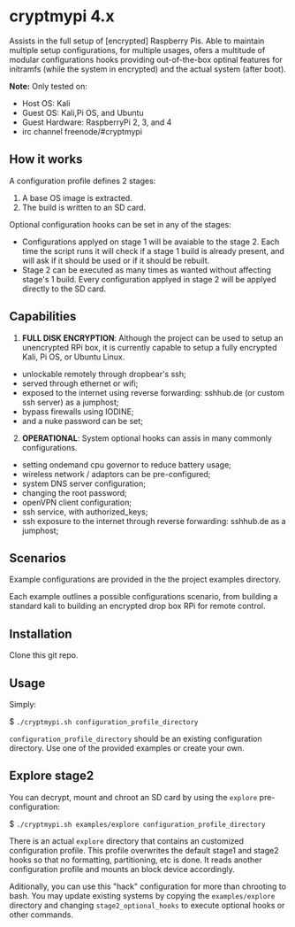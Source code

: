 # cryptmypi 4.x

Assists in the full setup of [encrypted] Raspberry Pis. Able to maintain multiple setup configurations, for multiple usages, ofers a multitude of modular configurations hooks providing out-of-the-box optinal features for initramfs (while the system in encrypted) and the actual system (after boot).

**Note:** Only tested on:
- Host OS: Kali
- Guest OS: Kali,Pi OS, and Ubuntu
- Guest Hardware: RaspberryPi 2, 3, and 4
- irc channel freenode/#cryptmypi

## How it works

A configuration profile defines 2 stages:

1. A base OS image is extracted.
2. The build is written to an SD card.

Optional configuration hooks can be set in any of the stages:
- Configurations applyed on stage 1 will be avaiable to the stage 2. Each time the script runs it will check if a stage 1 build is already present, and will ask if it should be used or if it should be rebuilt.
- Stage 2 can be executed as many times as wanted without affecting stage's 1 build. Every configuration applyed in stage 2 will be applyed directly to the SD card.

## Capabilities

1. **FULL DISK ENCRYPTION**: Although the project can be used to setup an unencrypted RPi box, it is currently capable to setup a fully encrypted Kali, Pi OS, or Ubuntu Linux.

- unlockable remotely through dropbear's ssh;
- served through ethernet or wifi;
- exposed to the internet using reverse forwarding: sshhub.de (or custom ssh server) as a jumphost;
- bypass firewalls using IODINE;
- and a nuke password can be set;

2. **OPERATIONAL**: System optional hooks can assis in many commonly configurations.

- setting ondemand cpu governor to reduce battery usage;
- wireless network / adaptors can be pre-configured;
- system DNS server configuration;
- changing the root password;
- openVPN client configuration;
- ssh service, with authorized_keys;
- ssh exposure to the internet through reverse forwarding: sshhub.de as a jumphost;

## Scenarios

Example configurations are provided in the the project examples directory.

Each example outlines a possible configurations scenario, from building a standard kali to building an encrypted drop box RPi for remote control.

## Installation

Clone this git repo.

## Usage

Simply:

$ `./cryptmypi.sh configuration_profile_directory`

`configuration_profile_directory` should be an existing configuration directory. Use one of the provided examples or create your own.

## Explore stage2
You can decrypt, mount and chroot an SD card by using the `explore` pre-configuration:

$ `./cryptmypi.sh examples/explore configuration_profile_directory`

There is an actual `explore` directory that contains an customized configuration profile. This profile overwrites the default stage1 and stage2 hooks so that no formatting, partitioning, etc is done. It reads another configuration profile and mounts an block device accordingly.

Aditionally, you can use this "hack" configuration for more than chrooting to bash. You may update existing systems by copying the `examples/explore` directory and changing `stage2_optional_hooks` to execute optional hooks or other commands.
